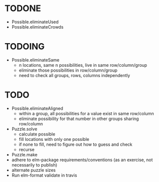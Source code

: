 # TODONE

+ Possible.eliminateUsed
+ Possible.eliminateCrowds

# TODOING

+ Possible.eliminateSame
  + n locations, same n possibilities, live in same row/column/group
  + eliminate those possibilities in row/column/group
  + need to check all groups, rows, columns independently

# TODO

+ Possible.eliminateAligned
  + within a group, all possibilities for a value exist in same row/column
  + eliminate possibility for that number in other groups sharing row/column
+ Puzzle.solve
  + calculate possible
  + fill locations with only one possible
  + if none to fill, need to figure out how to guess and check
  + recurse
+ Puzzle.make
+ adhere to elm-package requirements/conventions (as an exercise, not necessarily to publish)
+ alternate puzzle sizes
+ Run elm-format validate in travis
